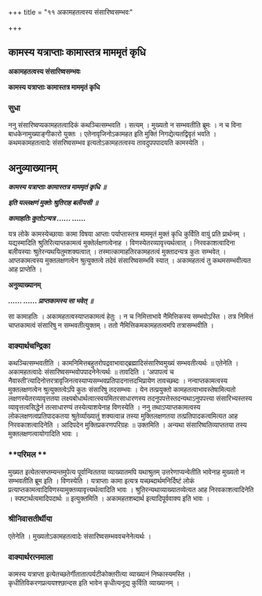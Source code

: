 +++
title = "११ अकामहतत्वस्य संसारिष्वसम्भवः"

+++


## कामस्य यत्राप्ताः कामास्तत्र माममृतं कृधि

**अकामहतत्वस्य संसारिष्वसम्भवः**

**कामस्य यत्राप्ताः कामास्तत्र माममृतं कृधि**

### **सुधा**

ननु संसारिष्वप्यकामहतत्वादिकं कथञ्चित्सम्भवति । सत्यम् । मुख्यतो न सम्भवतीति ब्रूमः । न च विना बाधकेनामुख्याङ्गीकारो युक्तः । एतेनावृजिनोऽकामहत इति मुक्तिं निगद्येत्यतद्विवृतं भवति । कथमकामहतत्वादेः संसरिष्वसम्भव इत्यतोऽकामहतत्वस्य तावदुपपपादयति कामस्येति ।

## **अनुव्याख्यानम्**

***कामस्य यत्राप्ताः कामास्तत्र माममृतं कृधि ॥***

***इति यल्लक्षणं मुक्तेः श्रुतिराह बलीयसी ॥***

***कामाहतिः कुतोऽन्यत्र ...... ......***

यत्र लोके कामस्येच्छायाः कामा विषया आप्ताः पर्याप्तास्तत्र माममृतं मुक्तं कृधि कुर्विति वायुं प्रति प्रार्थनम् । यद्यस्मादिति श्रुतिरित्याप्तकामत्वं मुक्तेर्लक्षणत्वेनाह । विणस्येतरव्यावृत्त्यर्थत्वात् । निरवकाशत्वादिना बलीयस्याः श्रुतेरन्यथयितुमशक्यत्वात् । तस्मात्कामाहतिरकामहतत्वं मुक्तादन्यत्र कुतः सम्भवेत् । आप्तकामत्वस्य मुक्तलक्षणत्वेन श्रुत्युक्तत्वे तदेवं संसारिष्वसम्भवि स्यात् । अकामहतत्वं तु कथमसम्भवीत्यत आह प्राप्तेति ।

**अनुव्याख्यानम्**

***...... ...... प्राप्तकामस्य सा भवेत् ॥***

सा कामाहतिः । अकामहतत्वस्याप्तकामत्वं हेतुः । न च निमित्ताभावे नैमित्तिकस्य सम्भवोऽस्ति । तत्र निमित्तं चाप्तकामत्वं संसारिषु न सम्भवतीत्युक्तम् । ततो नैमित्तिकमकामहतत्वमपि तत्रासम्भवीति ।

### **वाक्यार्थचन्द्रिका**

कथञ्चित्सम्भवतीति । कामनिमित्तबहुतरोपद्रवाभावाद्ब्रह्मादिसंसारिष्वमुख्यं सम्भवतीत्यर्थः ॥ एतेनेति । अकामहतत्वादेः संसारिष्वसम्भवोपपादनेनेत्यर्थः ॥ तावदिति । ‘अपापत्वं च नैवास्ती’त्यादिनोत्तरत्रावृजिनत्वस्याप्यसम्भवप्रतिपादनात्तदभिप्रायेण तावच्छब्दः । नन्वाप्तकामत्वस्य मुक्तलक्षणत्वेन श्रुत्युक्तत्वेऽपि कुतः संसारिषु तदसम्भवः । येन तत्प्रयुक्तो कामहतत्वाभावस्तेषामित्यतो लक्षणस्येतरव्यावृत्ततया लक्ष्यबोधार्थत्वात्स्वयमितरसाधारणस्य तदनुपपत्तेस्तदन्यथाऽनुपपत्त्या संसारिभ्यस्तस्य व्यावृत्तत्वसिद्धेर्न तत्साधारण्यं तस्येत्याशयेनाह विणस्येति । ननु तथाऽप्याप्तकामत्वस्य लोकलक्षणत्वप्रतिपादकतया श्रुतेर्व्याख्यातुं शक्यत्वान्न तस्या मुक्तिलक्षणतया तत्प्रतिपादकत्वमित्यत आह निरवकाशत्वादिनेति । आदिपदेन मुक्तिप्रकरणपरिग्रहः ॥ उक्तमिति । अन्यथा संसारिष्वतिव्याप्ततया तस्य मुक्तलक्षणत्वायोगादिति भावः ।

### **परिमल **

मुख्यत इत्येतत्सप्तम्यन्तमुपेत्य पूर्वान्विततया व्याख्यातमपि यथाश्रुतम् उत्तरेणाप्यन्वेतीति भावेनाह मुख्यतो न सम्भवतीति ब्रूम इति । विणस्येति । यत्राप्ताः कामा इत्यत्र यच्छब्दार्थमनिर्दिष्टं लोकं प्रत्याप्तकामत्वादिविणस्यामुक्तव्यावृत्त्यर्थत्वादिति भावः । श्रुतिरन्यथाव्याख्यातव्येत्यत आह निरवकाशत्वादिनेति । स्पष्टार्थत्वमादिपदार्थः ॥ इत्युक्तमिति । अकामहतशब्दार्थ इत्यादिपूर्ववाक्य इति भावः ।

### **श्रीनिवासतीर्थीया**

एतेनेति । मुख्यतोऽकामहतत्वादेः संसारिष्वसम्भववचनेनेत्यर्थः ।

### **वाक्यार्थरत्नमाला**

कामस्य यत्राप्ता इत्येतच्छतेर्गीतातात्पर्यटीकोक्तरीत्या व्याख्यानं निष्कास्यमस्ति । कृधीतिविकरणप्रत्ययश्श्छान्दस इति भावेन कृधीत्यनूद्य कुर्विति व्याख्यानम् ।

